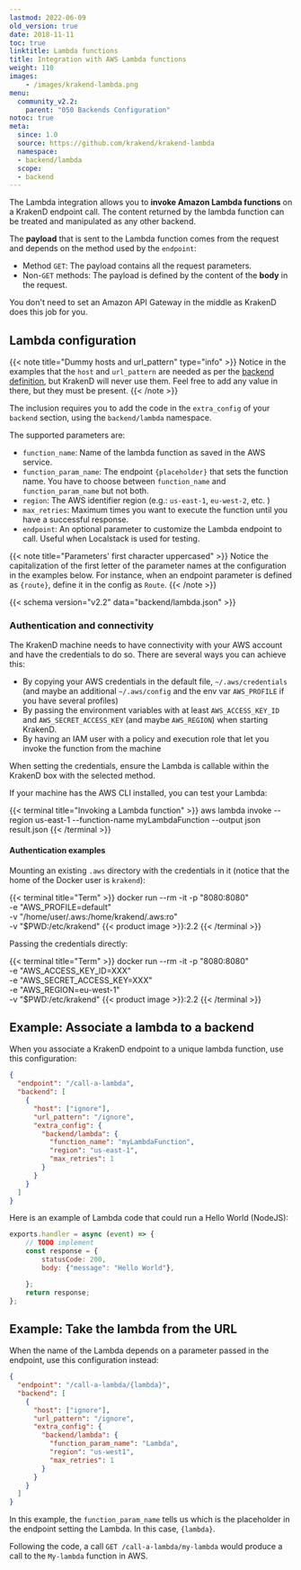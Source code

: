 ```yaml
---
lastmod: 2022-06-09
old_version: true
date: 2018-11-11
toc: true
linktitle: Lambda functions
title: Integration with AWS Lambda functions
weight: 110
images:
    - /images/krakend-lambda.png
menu:
  community_v2.2:
    parent: "050 Backends Configuration"
notoc: true
meta:
  since: 1.0
  source: https://github.com/krakend/krakend-lambda
  namespace:
  - backend/lambda
  scope:
  - backend
---
```


The Lambda integration allows you to **invoke Amazon Lambda functions** on a KrakenD endpoint call. The content returned by the lambda function can be treated and manipulated as any other backend.

The **payload** that is sent to the Lambda function comes from the request and depends on the method used by the `endpoint`:

*   Method `GET`: The payload contains all the request parameters.
*   Non-`GET` methods: The payload is defined by the content of the **body** in the request.

You don't need to set an Amazon API Gateway in the middle as KrakenD does this job for you.


## Lambda configuration

{{< note title="Dummy hosts and url_pattern" type="info" >}}
Notice in the examples that the `host` and `url_pattern` are needed as per the [backend definition](/docs/v2.2/backends/), but KrakenD will never use them. Feel free to add any value in there, but they must be present.
{{< /note >}}

The inclusion requires you to add the code in the `extra_config` of your `backend` section, using the `backend/lambda` namespace.

The supported parameters are:

*   `function_name`: Name of the lambda function as saved in the AWS service.
*   `function_param_name`: The endpoint `{placeholder}` that sets the function name. You have to choose between `function_name` and `function_param_name` but not both.
*   `region`: The AWS identifier region (e.g.: `us-east-1`, `eu-west-2`, etc. )
*   `max_retries`: Maximum times you want to execute the function until you have a successful response.
*   `endpoint`: An optional parameter to customize the Lambda endpoint to call. Useful when Localstack is used for testing.

{{< note title="Parameters' first character uppercased" >}}
Notice the capitalization of the first letter of the parameter names at the configuration in the examples below. For instance, when an endpoint parameter is defined as `{route}`, define it in the config as `Route`.
{{< /note >}}


{{< schema version="v2.2" data="backend/lambda.json" >}}

### Authentication and connectivity

The KrakenD machine needs to have connectivity with your AWS account and have the credentials to do so. There are several ways you can achieve this:

- By copying your AWS credentials in the default file, `~/.aws/credentials` (and maybe an additional `~/.aws/config` and the env var `AWS_PROFILE` if you have several profiles)
- By passing the environment variables with at least `AWS_ACCESS_KEY_ID` and `AWS_SECRET_ACCESS_KEY` (and maybe `AWS_REGION`) when starting KrakenD.
- By having an IAM user with a policy and execution role that let you invoke the function from the machine

When setting the credentials, ensure the Lambda is callable within the KrakenD box with the selected method.

If your machine has the AWS CLI installed, you can test your Lambda:

{{< terminal title="Invoking a Lambda function" >}}
aws lambda invoke --region us-east-1 --function-name myLambdaFunction --output json result.json
{{< /terminal >}}

#### Authentication examples
Mounting an existing `.aws` directory with the credentials in it (notice that the home of the Docker user is `krakend`):

{{< terminal title="Term" >}}
docker run --rm -it -p "8080:8080" \
    -e "AWS_PROFILE=default" \
    -v "/home/user/.aws:/home/krakend/.aws:ro" \
    -v "$PWD:/etc/krakend" {{< product image >}}:2.2
{{< /terminal >}}

Passing the credentials directly:

{{< terminal title="Term" >}}
docker run --rm -it -p "8080:8080" \
    -e "AWS_ACCESS_KEY_ID=XXX" \
    -e "AWS_SECRET_ACCESS_KEY=XXX" \
    -e "AWS_REGION=eu-west-1" \
    -v "$PWD:/etc/krakend" {{< product image >}}:2.2
{{< /terminal >}}


## Example: Associate a lambda to a backend

When you associate a KrakenD endpoint to a unique lambda function, use this configuration:

```json
{
  "endpoint": "/call-a-lambda",
  "backend": [
    {
      "host": ["ignore"],
      "url_pattern": "/ignore",
      "extra_config": {
        "backend/lambda": {
          "function_name": "myLambdaFunction",
          "region": "us-east-1",
          "max_retries": 1
        }
      }
    }
  ]
}
```

Here is an example of Lambda code that could run a Hello World (NodeJS):

```js
exports.handler = async (event) => {
    // TODO implement
    const response = {
        statusCode: 200,
        body: {"message": "Hello World"},

    };
    return response;
};
```

## Example: Take the lambda from the URL

When the name of the Lambda depends on a parameter passed in the endpoint, use this configuration instead:

```json
{
  "endpoint": "/call-a-lambda/{lambda}",
  "backend": [
    {
      "host": ["ignore"],
      "url_pattern": "/ignore",
      "extra_config": {
        "backend/lambda": {
          "function_param_name": "Lambda",
          "region": "us-west1",
          "max_retries": 1
        }
      }
    }
  ]
}
```

In this example, the `function_param_name` tells us which is the placeholder in the endpoint setting the Lambda. In this case, `{lambda}`.

Following the code, a call `GET /call-a-lambda/my-lambda` would produce a call to the `My-lambda` function in AWS.
